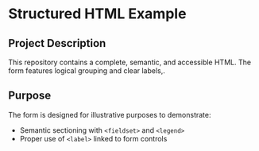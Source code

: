 # Structured HTML  Example

## Project Description

This repository contains a complete, semantic, and accessible HTML. The form features logical grouping and clear labels,.

## Purpose

The form is designed for illustrative purposes to demonstrate:
- Semantic sectioning with `<fieldset>` and `<legend>`
- Proper use of `<label>` linked to form controls
```

